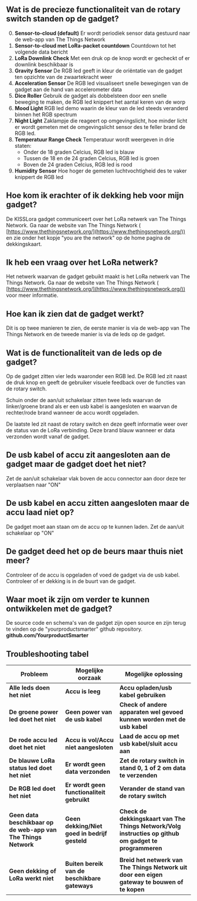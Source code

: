 ## Wat is de precieze functionaliteit van de rotary switch standen op de gadget?

0. **Sensor-to-cloud (default)**
        Er wordt periodiek sensor data gestuurd naar de web-app van The Things Network
1. **Sensor-to-cloud met LoRa-packet countdown**
        Countdown tot het volgende data bericht
2. **LoRa Downlink Check**
    Met een druk op de knop wordt er gecheckt of er downlink beschikbaar is
3. **Gravity Sensor**
    De RGB led geeft in kleur de oriëntatie  van de gadget ten opzichte van de zwaartekracht weer
4. **Acceleration Sensor**
    De RGB led visualiseert snelle bewegingen van de gadget aan de hand van accelerometer data
5. **Dice Roller**
    Gebruik de gadget als dobbelsteen door een snelle beweging te maken, de RGB led knippert het aantal keren van de worp
6. **Mood Light**
    RGB led demo waarin de kleur van de led steeds veranderd binnen het RGB spectrum
7. **Night Light**
    Zaklampje die reageert op omgevingslicht, hoe minder licht er wordt gemeten met de omgevingslicht sensor des te feller     brand de RGB led.
8. **Temperatuur Range Check**
    Temperatuur wordt weergeven in drie staten:
    * Onder de 18 graden Celcius, RGB led is blauw
    * Tussen de 18 en de 24 graden Celcius, RGB led is groen
    * Boven de 24 graden Celcius, RGB led is rood
9. **Humidity Sensor**
    Hoe hoger de gemeten luchtvochtigheid des te vaker knippert de RGB led

## Hoe kom ik erachter of ik dekking heb voor mijn gadget?
De KISSLora gadget communiceert over het LoRa netwerk van The Things Network. Ga naar de website van The Things Network ( [https://www.thethingsnetwork.org/](https://www.thethingsnetwork.org/)) en zie onder het kopje &quot;you are the network&quot; op de home pagina de dekkingskaart.

## Ik heb een vraag over het LoRa netwerk?
Het netwerk waarvan de gadget gebuikt maakt is het LoRa netwerk van The Things Network. Ga naar de website van The Things Network ( [https://www.thethingsnetwork.org/](https://www.thethingsnetwork.org/)) voor meer informatie.

## Hoe kan ik zien dat de gadget werkt?
Dit is op twee manieren te zien, de eerste manier is via de web-app van The Things Network en de tweede manier is via de leds op de gadget.

## Wat is de functionaliteit van de leds op de gadget?
Op de gadget zitten vier leds waaronder een RGB led. De RGB led zit naast de druk knop en geeft de gebruiker visuele feedback over de functies van de rotary switch.

Schuin onder de aan/uit schakelaar zitten twee leds waarvan de linker/groene brand als er een usb kabel is aangesloten en waarvan de rechter/rode brand wanneer de accu wordt opgeladen.

De laatste led zit naast de rotary switch en deze geeft informatie weer over de status van de LoRa verbinding. Deze brand blauw wanneer er data verzonden wordt vanaf de gadget.

## De usb kabel of accu zit aangesloten aan de gadget maar de gadget doet het niet?
Zet de aan/uit schakelaar vlak boven de accu connector aan door deze ter verplaatsen naar &quot;ON&quot;

## De usb kabel en accu zitten aangesloten maar de accu laad niet op?
De gadget moet aan staan om de accu op te kunnen laden. Zet de aan/uit schakelaar op &quot;ON&quot;

## De gadget deed het op de beurs maar thuis niet meer?
Controleer of de accu is opgeladen of voed de gadget via de usb kabel. Controleer of er dekking is in de buurt van de gadget.

## Waar moet ik zijn om verder te kunnen ontwikkelen met de gadget?
De source code en schema&#39;s van de gadget zijn open source en zijn terug te vinden op de &quot;yourproductsmarter&quot; github repository.
**github.com/YourproductSmarter**

## Troubleshooting tabel

| **Probleem** | **Mogelijke oorzaak** | **Mogelijke oplossing** |
| --- | --- | --- |
| **Alle leds doen het niet** | **Accu is leeg** | **Accu opladen/usb kabel gebruiken** |
| **De groene power led doet het niet** | **Geen power van de usb kabel** | **Check of andere apparaten wel gevoed kunnen worden met de usb kabel** |
| **De rode accu led doet het niet** | **Accu is vol/Accu niet aangesloten** | **Laad de accu op met usb kabel/sluit accu aan** |
| **De blauwe LoRa status led doet het niet** | **Er wordt geen data verzonden** | **Zet de rotary switch in stand 0, 1 of 2 om data te verzenden** |
| **De RGB led doet het niet** | **Er wordt geen functionaliteit gebruikt** | **Verander de stand van de rotary switch** |
|   |   |   |
| **Geen data beschikbaar op de web-app van The Things Network** | **Geen dekking/Niet goed in bedrijf gesteld** | **Check de dekkingskaart van The Things Network/Volg instructies op github om gadget te programmeren** |
|   |   |   |
| **Geen dekking of LoRa werkt niet** | **Buiten bereik van de beschikbare gateways** | **Breid het netwerk van The Things Network uit door een eigen gateway te bouwen of te kopen** |